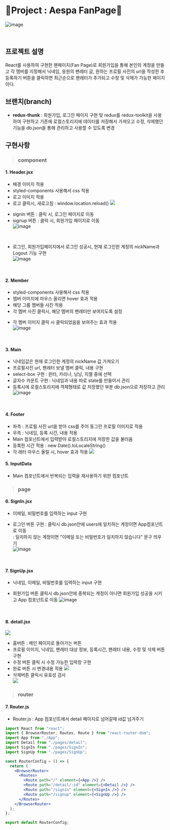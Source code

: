# 💫Project : Aespa FanPage💫

![image](https://github.com/limhyerin/NewFanPage/assets/70150896/70e1c2e1-4162-4c39-94bd-79857e1808cf)

<br/>

## 프로젝트 설명
React를 사용하여 구현한 팬페이지(Fan Page)로 회원가입을 통해 본인의 계정을 만들고 각 멤버를 지정해서 닉네임, 응원의 팬레터 글, 원하는 프로필 사진의 url을 작성한 후 등록하기 버튼을 클릭하면 최근순으로 팬레터가 추가되고 수정 및 삭제가 가능한 페이지이다.
<br/>

## 브랜치(branch)

- **redux-thunk** : 회원가입, 로그인 페이지 구현 및 redux를 redux-toolkit을 사용하여 구현하고 기존에 로컬스토리지에 데이터를 저장해서 가져오고 수정, 삭제했던 기능을 db.json을 통해 관리하고 사용할 수 있도록 변경 
  <br/>

## 구현사항

> ### component

#### 1. Header.jsx

- 배경 이미지 적용
- styled-components 사용해서 css 적용
- 로고 이미지 적용
- 로고 클릭시, 새로고침
  : window.location.reload()
  ![](https://velog.velcdn.com/images/hrnn00/post/4e985003-feef-4877-abb2-372ad4d97569/image.png)
+ signin 버튼 : 클릭 시, 로그인 페이지로 이동 <br/>
+ signup 버튼 : 클릭 시, 회원가입 페이지로 이동<br/>
![image](https://github.com/limhyerin/NewFanPage/assets/70150896/7190d5b9-4a4b-467c-a5a2-5b71984c5a5e)

<br/>

+ 로그인, 회원가입페이지에서 로그인 성공시, 현재 로그인한 계정의 nickName과 Logout 기능 구현<br/>
![image](https://github.com/limhyerin/NewFanPage/assets/70150896/35ea4632-10ab-4728-b862-43da2b9caa4d)

  <br/>

#### 2. Member

- styled-components 사용해서 css 적용
- 멤버 이미지에 마우스 올리면 hover 효과 적용
- 해당 그룹 멤버들 사진 적용
- 각 멤버 사진 클릭시, 해당 멤버의 팬레터만 보여지도록 설정
+ 각 멤버 이미지 클릭 시 클릭되었음을 보여주는 효과 적용<br/>
![image](https://github.com/limhyerin/NewFanPage/assets/70150896/3afb0cfe-8e66-4257-8618-a76c73d31c2e)

  <br/>

#### 3. Main
- 닉네임값은 현재 로그인한 계정의 nickName 값 가져오기
- 프로필사진 url, 팬레터 보낼 멤버 클릭, 내용 구현
- select-box 구현 : 윈터, 카리나, 닝닝, 지젤 중에 선택
- 글자수 카운트 구현 : 닉네임과 내용 따로 state를 만들어서 관리
- 등록시에 로컬스토리지에 객체형태로 값 저장했던 부분 db.json으로 저장하고 관리 <br/>
![image](https://github.com/limhyerin/NewFanPage/assets/70150896/ba71bc18-6789-4c90-881d-69a03c91774f)


<br/>

#### 4. Footer

- 좌측 : 프로필 사진 url을 받아 css를 주어 동그란 프로필 이미지로 적용
- 우측 : 닉네임, 등록 시간, 내용 적용
- Main 컴포넌트에서 입력받아 로컬스토리지에 저장한 값을 불러옴
- 등록한 시간 적용 : new Date().toLocaleString()
- 각 레터 마우스 올릴 시, hover 효과 적용
  ![](https://velog.velcdn.com/images/hrnn00/post/de37c0dc-7cde-457c-b8d0-f62efe367b55/image.png)
  <br/>

#### 5. InputData

- Main 컴포넌트에서 반복되는 입력을 재사용하기 위한 컴포넌트

> ### page
#### 6. SignIn.jsx
- 이메일, 비밀번호를 입력하는 input 구현
- 로그인 버튼 구현
  : 클릭시 db.json안에 users에 일치하는 계정이면 App컴포넌트로 이동 <br/>
  : 일치하지 않는 계정이면 "이메일 또는 비밀번호가 일치하지 않습니다" 문구 띄우기 <br/>
![image](https://github.com/limhyerin/NewFanPage/assets/70150896/57d88927-6fbf-4783-8dd3-24a8c2628c1f)

  <br/>
  
#### 7. SignUp.jsx
- 닉네임, 이메일, 비밀번호를 입력하는 input 구현
- 회원가입 버튼 클릭시 db.json안에 중복되는 계정이 아니면 회원가입 성공을 시키고 App 컴포넌트로 이동
![image](https://github.com/limhyerin/NewFanPage/assets/70150896/e82a5960-04cb-4616-8b36-e44aab7aaf85)

  <br/>
  
#### 8. detail.jsx
![](https://velog.velcdn.com/images/hrnn00/post/4d3adc7e-a0fb-455e-ae2d-4cfd4d994bca/image.png)

- 홈버튼 : 메인 페이지로 돌아가는 버튼
- 프로필 이미지, 닉네임, 팬레터 대상 정보, 등록시간, 팬레터 내용, 수정 및 삭제 버튼 구현
- 수정 버튼 클릭 시 수정 가능한 입력창 구현
- 완료 버튼 시 변경내용 적용
  ![](https://velog.velcdn.com/images/hrnn00/post/24824bf9-68ca-4183-85ba-9e27aecd0781/image.png)
- 삭제버튼 클릭시 유효성 검사 <br/>
  ![](https://velog.velcdn.com/images/hrnn00/post/720c5fe2-5842-4ffc-9297-36a074aa4da0/image.png)
  <br/>

> ### router

#### 7. Router.js

- Router.js : App 컴포넌트에서 detail 페이지로 넘어갈때 id값 넘겨주기

```jsx
import React from "react";
import { BrowserRouter, Routes, Route } from "react-router-dom";
import App from "./App";
import Detail from "./pages/detail";
import SignIn from "./pages/SignIn";
import SignUp from "./pages/SignUp";

const RouterConfig = () => {
  return (
    <BrowserRouter>
      <Routes>
        <Route path="/" element={<App />} />
        <Route path="/detail/:id" element={<Detail />} />
        <Route path="/signin" element={<SignIn />} />
        <Route path="/signup" element={<SignUp />} />
      </Routes>
    </BrowserRouter>
  );
};

export default RouterConfig;

```
